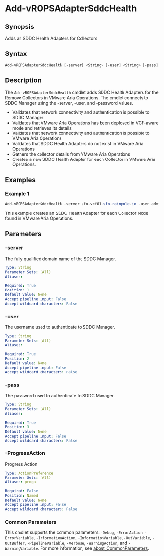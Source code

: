 # Add-vROPSAdapterSddcHealth

## Synopsis

Adds an SDDC Health Adapters for Collectors

## Syntax

```powershell
Add-vROPSAdapterSddcHealth [-server] <String> [-user] <String> [-pass] <String> [-ProgressAction <ActionPreference>] [<CommonParameters>]
```

## Description

The `Add-vROPSAdapterSddcHealth` cmdlet adds SDDC Health Adapters for the Remove Collectors in VMware Aria Operations.
The cmdlet connects to SDDC Manager using the -server, -user, and -password values.

- Validates that network connectivity and authentication is possible to SDDC Manager
- Validates that VMware Aria Operations has been deployed in VCF-aware mode and retrieves its details
- Validates that network connectivity and authentication is possible to VMware Aria Operations
- Validates that SDDC Health Adapters do not exist in VMware Aria Operations
- Gathers the collector details from VMware Aria Operations
- Creates a new SDDC Health Adapter for each Collector in VMware Aria Operations.

## Examples

### Example 1

```powershell
Add-vROPSAdapterSddcHealth -server sfo-vcf01.sfo.rainpole.io -user administrator@vsphere.local -pass VMw@re1!
```

This example creates an SDDC Health Adapter for each Collector Node found in VMware Aria Operations.

## Parameters

### -server

The fully qualified domain name of the SDDC Manager.

```yaml
Type: String
Parameter Sets: (All)
Aliases:

Required: True
Position: 1
Default value: None
Accept pipeline input: False
Accept wildcard characters: False
```

### -user

The username used to authenticate to SDDC Manager.

```yaml
Type: String
Parameter Sets: (All)
Aliases:

Required: True
Position: 2
Default value: None
Accept pipeline input: False
Accept wildcard characters: False
```

### -pass

The password used to authenticate to SDDC Manager.

```yaml
Type: String
Parameter Sets: (All)
Aliases:

Required: True
Position: 3
Default value: None
Accept pipeline input: False
Accept wildcard characters: False
```

### -ProgressAction

Progress Action

```yaml
Type: ActionPreference
Parameter Sets: (All)
Aliases: proga

Required: False
Position: Named
Default value: None
Accept pipeline input: False
Accept wildcard characters: False
```

### Common Parameters

This cmdlet supports the common parameters: `-Debug`, `-ErrorAction`, `-ErrorVariable`, `-InformationAction`, `-InformationVariable`, `-OutVariable`, `-OutBuffer`, `-PipelineVariable`, `-Verbose`, `-WarningAction`, and `-WarningVariable`. For more information, see [about_CommonParameters](http://go.microsoft.com/fwlink/?LinkID=113216).
